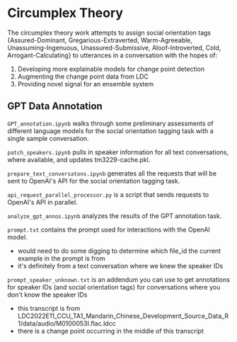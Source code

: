 # Circumplex Theory
The circumplex theory work attempts to assign social orientation tags {Assured-Dominant, Gregarious-Extraverted, Warm-Agreeable, Unassuming-Ingenuous, Unassured-Submissive, Aloof-Introverted, Cold, Arrogant-Calculating} to utterances in a conversation with the hopes of:
1. Developing more explainable models for change point detection
2. Augmenting the change point data from LDC
3. Providing novel signal for an ensemble system

## GPT Data Annotation
`GPT_annotation.ipynb` walks through some preliminary assessments of different language models for the social orientation tagging task with a single sample conversation.

`patch_speakers.ipynb` pulls in speaker information for all text conversations, where available, and updates tm3229-cache.pkl.

`prepare_text_conversatons.ipynb` generates all the requests that will be sent to OpenAI's API for the social orientation tagging task.

`api_request_parallel_processor.py` is a script that sends requests to OpenAI's API in parallel.

`analyze_gpt_annos.ipynb` analyzes the results of the GPT annotation task.

`prompt.txt` contains the prompt used for interactions with the OpenAI model.
- would need to do some digging to determine which file_id the current example in the prompt is from
- it's definitely from a text conversation where we knew the speaker IDs

`prompt_speaker_unknown.txt` is an addendum you can use to get annotations for speaker IDs (and social orientation tags) for conversations where you don't know the speaker IDs
- this transcript is from LDC2022E11_CCU_TA1_Mandarin_Chinese_Development_Source_Data_R1/data/audio/M0100053I.flac.ldcc
- there is a change point occurring in the middle of this transcript